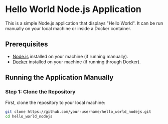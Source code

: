 # Hello World Node.js Application

This is a simple Node.js application that displays "Hello World". It can be run manually on your local machine or inside a Docker container.

## Prerequisites

- [Node.js](https://nodejs.org/) installed on your machine (if running manually).
- [Docker](https://www.docker.com/get-started) installed on your machine (if running through Docker).

## Running the Application Manually

### Step 1: Clone the Repository

First, clone the repository to your local machine:

```bash
git clone https://github.com/your-username/hello_world_nodejs.git
cd hello_world_nodejs
